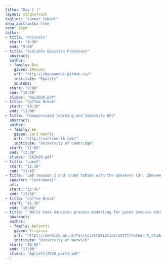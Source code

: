 ```yaml
---
title: "Day 2 |"
layout: singletrack
tagline: "Summer School"
show_abstracts: true
room: Zoom
talks:
- title: "Arrivals"
  start: "8:30"
  end: "9:00"
- title: "Scalable Gaussian Processes"
  abstract:
  author:
  - family: Dai
    given: Zhenwen
    url: "http://zhenwendai.github.io/"
    institute: "Spotify"
    youtube: 
  start: "9:00"
  end: "10:30"
  slides: "Dai2020.pdf"
- title: "Coffee Break"
  start: "10:30"
  end: "11:00"
- title: "Unsupervised learning and Composite GPs"
  abstract:
  author:
  - family: Ek
    given: Carl Henrik
    url: "http://carlhenrik.com/"
    institute: "University of Cambridge"
  start: "11:00"
  end: "12:30"
  slides: "Ek2020.pdf"
- title: "Lunch"
  start: "12:30"
  end: "13:45"
- title: "Lab session 2 and round tables with the speakers (Dr. Zhenwen Dai and Dr. Carl Henrik Ek)"
  speaker: "[notebook]"
  url:
  start: "13:45"
  end: "15:30"
- title: "Coffee Break"
  start: "15:30"
  end: "16:00"
- title: " Multi-task Gaussian process modelling for point process data"
  abstract:
  author:
  - family: Aglietti
    given: Virginia
    url: "https://warwick.ac.uk/fac/sci/statistics/staff/research_students/aglietti/"
    institute: "University of Warwick"
  start: "16:00"
  end: "17:00"
  slides: "Aglietti2020_part1.pdf"
---
```

